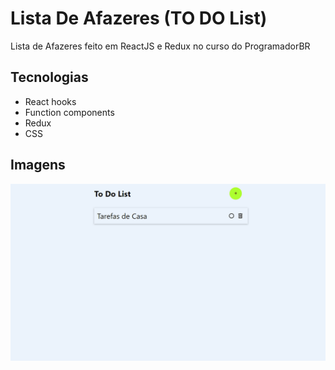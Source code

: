 <h1>Lista De Afazeres (TO DO List)</h1>
<p>Lista de Afazeres feito em ReactJS e Redux no curso do ProgramadorBR</p>

<h2>Tecnologias </h2>

* React hooks
* Function components
* Redux
* CSS

 <h2>Imagens</h2>
 
 ![portfolio](https://github.com/EnzoNoda/ToDoList/blob/main/TODO.gif)
 

